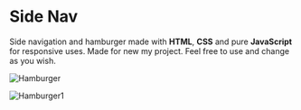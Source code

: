 # Side Nav
Side navigation and hamburger made with **HTML**, **CSS** and pure **JavaScript** for responsive uses. Made for new my project. Feel free to use and change as you wish.


![Hamburger](https://i.ibb.co/tJgCQ92/screencapture-127-0-0-1-58826-2019-09-23-20-21-24.png)


![Hamburger1](https://i.ibb.co/2KDv4dW/screencapture-127-0-0-1-58826-2019-09-23-20-21-06.png)
